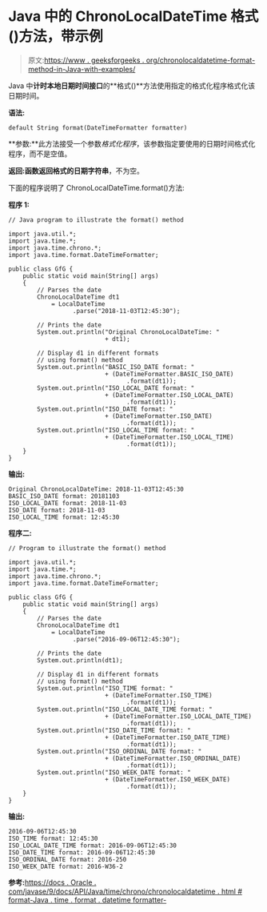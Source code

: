 # Java 中的 ChronoLocalDateTime 格式()方法，带示例

> 原文:[https://www . geeksforgeeks . org/chronolocaldatetime-format-method-in-Java-with-examples/](https://www.geeksforgeeks.org/chronolocaldatetime-format-method-in-java-with-examples/)

Java 中**计时本地日期时间接口**的**格式()**方法使用指定的格式化程序格式化该日期时间。

**语法:**

```
default String format(DateTimeFormatter formatter)

```

**参数:**此方法接受一个参数*格式化程序*，该参数指定要使用的日期时间格式化程序，而不是空值。

**返回:**函数返回**格式的日期字符串**，不为空。

下面的程序说明了 ChronoLocalDateTime.format()方法:

**程序 1:**

```
// Java program to illustrate the format() method

import java.util.*;
import java.time.*;
import java.time.chrono.*;
import java.time.format.DateTimeFormatter;

public class GfG {
    public static void main(String[] args)
    {
        // Parses the date
        ChronoLocalDateTime dt1
            = LocalDateTime
                  .parse("2018-11-03T12:45:30");

        // Prints the date
        System.out.println("Original ChronoLocalDateTime: "
                           + dt1);

        // Display d1 in different formats
        // using format() method
        System.out.println("BASIC_ISO_DATE format: "
                           + (DateTimeFormatter.BASIC_ISO_DATE)
                                 .format(dt1));
        System.out.println("ISO_LOCAL_DATE format: "
                           + (DateTimeFormatter.ISO_LOCAL_DATE)
                                 .format(dt1));
        System.out.println("ISO_DATE format: "
                           + (DateTimeFormatter.ISO_DATE)
                                 .format(dt1));
        System.out.println("ISO_LOCAL_TIME format: "
                           + (DateTimeFormatter.ISO_LOCAL_TIME)
                                 .format(dt1));
    }
}
```

**输出:**

```
Original ChronoLocalDateTime: 2018-11-03T12:45:30
BASIC_ISO_DATE format: 20181103
ISO_LOCAL_DATE format: 2018-11-03
ISO_DATE format: 2018-11-03
ISO_LOCAL_TIME format: 12:45:30

```

**程序二:**

```
// Program to illustrate the format() method

import java.util.*;
import java.time.*;
import java.time.chrono.*;
import java.time.format.DateTimeFormatter;

public class GfG {
    public static void main(String[] args)
    {
        // Parses the date
        ChronoLocalDateTime dt1
            = LocalDateTime
                  .parse("2016-09-06T12:45:30");

        // Prints the date
        System.out.println(dt1);

        // Display d1 in different formats
        // using format() method
        System.out.println("ISO_TIME format: "
                           + (DateTimeFormatter.ISO_TIME)
                                 .format(dt1));
        System.out.println("ISO_LOCAL_DATE_TIME format: "
                           + (DateTimeFormatter.ISO_LOCAL_DATE_TIME)
                                 .format(dt1));
        System.out.println("ISO_DATE_TIME format: "
                           + (DateTimeFormatter.ISO_DATE_TIME)
                                 .format(dt1));
        System.out.println("ISO_ORDINAL_DATE format: "
                           + (DateTimeFormatter.ISO_ORDINAL_DATE)
                                 .format(dt1));
        System.out.println("ISO_WEEK_DATE format: "
                           + (DateTimeFormatter.ISO_WEEK_DATE)
                                 .format(dt1));
    }
}
```

**输出:**

```
2016-09-06T12:45:30
ISO_TIME format: 12:45:30
ISO_LOCAL_DATE_TIME format: 2016-09-06T12:45:30
ISO_DATE_TIME format: 2016-09-06T12:45:30
ISO_ORDINAL_DATE format: 2016-250
ISO_WEEK_DATE format: 2016-W36-2

```

**参考:**[https://docs . Oracle . com/javase/9/docs/API/Java/time/chrono/chronolocaldatetime . html # format-Java . time . format . datetime formatter-](https://docs.oracle.com/javase/9/docs/api/java/time/chrono/ChronoLocalDateTime.html#format-java.time.format.DateTimeFormatter-)